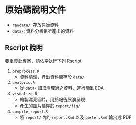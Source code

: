 # 原始碼說明文件

- `rawdata/`: 存放原始資料
- `data/`: 資料分析後所產出的資料

## Rscript 說明

要重製此專案，請依序執行下列 Rscript

1. `preprocess.R`
    - 資料清理，產出資料儲存於 `data/`
2. `analysis.R`
    - 從 `data/` 讀取清理過之資料，進行簡單 EDA
3. `visualize.R`
    - 繪製漂亮圖片，用於報告展演呈現
    - 產生的圖片儲存於 `report/fig/`
4. `compile_report.R`
    - 將 `report/` 內的 `report.Rmd` 以及 `poster.Rmd` 輸出成 PDF
